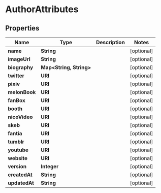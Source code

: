 

# AuthorAttributes

## Properties

Name | Type | Description | Notes
------------ | ------------- | ------------- | -------------
**name** | **String** |  |  [optional]
**imageUrl** | **String** |  |  [optional]
**biography** | **Map&lt;String, String&gt;** |  |  [optional]
**twitter** | **URI** |  |  [optional]
**pixiv** | **URI** |  |  [optional]
**melonBook** | **URI** |  |  [optional]
**fanBox** | **URI** |  |  [optional]
**booth** | **URI** |  |  [optional]
**nicoVideo** | **URI** |  |  [optional]
**skeb** | **URI** |  |  [optional]
**fantia** | **URI** |  |  [optional]
**tumblr** | **URI** |  |  [optional]
**youtube** | **URI** |  |  [optional]
**website** | **URI** |  |  [optional]
**version** | **Integer** |  |  [optional]
**createdAt** | **String** |  |  [optional]
**updatedAt** | **String** |  |  [optional]



